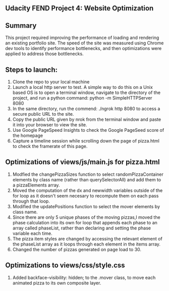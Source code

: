 ## Udacity FEND Project 4: Website Optimization

## Summary

This project required improving the performance of loading and rendering an existing portfolio site. The speed of the site was measured using Chrome dev tools to identify performance bottlenecks, and then optimizations were applied to address those bottlenecks.

## Steps to launch:

1. Clone the repo to your local machine
2. Launch a local http server to test. A simple way to do this on a Unix based OS is to open a terminal window, navigate to the directory of the project, and run a python command:
python -m SimpleHTTPServer 8080
3. In the same directory, run the commend: ./ngrok http 8080 to access a secure public URL to the site.
4. Copy the public URL given by nrok from the terminal window and paste it into your browser to view the site.
5. Use Google PageSpeed Insights to check the Google PageSeed score of the homepage
6. Capture a timeline session while scrolling down the page of pizza.html to check the framerate of this page.

## Optimizations of views/js/main.js for pizza.html

1. Modfied the changePizzaSizes function to select randomPizzaContainer elements by class name (rather than querySelectorAll) and add them to a pizzaElements array.
2. Moved the computation of the dx and newwidth variables outside of the for loop as it doesn't seem necesary to recompute them on each pass through that loop.
3. Modified the updatePositions function to select the mover elements by class name.
4. Since there are only 5 unique phases of the moving pizzas,I moved the phase calculation into its own for loop that appends each phase to an array called phaseList, rather than declaring and setting the phase variable each time.
5. The pizza item styles are changed by accessing the relevant element of the phaseList array as it loops through each element in the items array.
6. Changed the number of pizzas generated on page load to 30.

## Optimizations to views/css/style.css

1. Added backface-visibility: hidden; to the .mover class, to move each animated pizza to its own composite layer.
